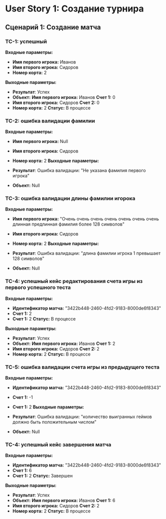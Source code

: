 # User Story 1: Создание турнира

## Сценарий 1: Создание матча

### TC-1: успешный

**Входные параметры:**

- **Имя первого игрока:** Иванов
- **Имя второго игрока:** Сидоров
- **Номер корта:** 2

**Выходные параметры:**

- **Результат**: Успех
- **Объект:**
	**Имя первого игрока:** Иванов
	**Счет 1:** 0
- 	**Имя второго игрока:** Сидоров
	**Счет 2:** 0
- 	**Номер корта:** 2
	**Статус:** В процессе

### TC-2: ошибка валидации фамилии

**Входные параметры:**

- **Имя первого игрока:** Null
- **Имя второго игрока:** Сидоров
- **Номер корта:** 2
**Выходные параметры:**

- **Результат**: Ошибка валидации: "Не указана фамилия первого игрока"
- **Объект:** Null

### TC-3: ошибка валидации длины фамилии игорока

**Входные параметры:**

- **Имя первого игрока:** "Очень очень очень очень очень очень очень длинная предлинная фамилия более 128 символов"
- **Имя второго игрока:** Сидоров
- **Номер корта:** 2
**Выходные параметры:**

- **Результат**: Ошибка валидации: "длина фамилии игрока 1 превышает 128 символов"
- **Объект:** Null

### TC-4: успешный кейс редактирования счета игры из первого успешного теста

**Входные параметры:**

- **Идентификатор матча:** "3422b448-2460-4fd2-9183-8000de6f8343"
- **Счет 1:** 2
- **Счет 1:** 2
  **Статус:** В процессе

**Выходные параметры:**

- **Результат**: Успех
- **Объект:**
	**Имя первого игрока:** Иванов
	**Счет 1:** 2
- 	**Имя второго игрока:** Сидоров
	**Счет 2:** 2
- 	**Номер корта:** 2
	**Статус:** В процессе

### TC-5: ошибка валидации счета игры из предыдущего теста

**Входные параметры:**

- **Идентификатор матча:** "3422b448-2460-4fd2-9183-8000de6f8343"
- **Счет 1:** -1
- **Счет 1:** 2
**Выходные параметры:**

- **Результат**: Ошибка валидации: "количество выигранных геймов должно быть положительным числом"
- **Объект:** Null

### TC-4: успешный кейс завершения матча

**Входные параметры:**

- **Идентификатор матча:** "3422b448-2460-4fd2-9183-8000de6f8343"
- **Счет 1:** 6
- **Счет 1:** 2
  **Статус:** Завершен
  
**Выходные параметры:**
- **Результат**: Успех
- **Объект:**
	**Имя первого игрока:** Иванов
	**Счет 1:** 6
- 	**Имя второго игрока:** Сидоров
	**Счет 2:** 2
- 	**Номер корта:** 2
	**Статус:** В процессе

